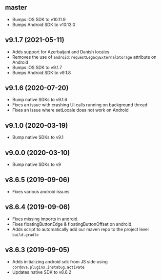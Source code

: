 ## master

* Bumps iOS SDK to v10.11.9
* Bumps Android SDK to v10.13.0

## v9.1.7 (2021-05-11)

* Adds support for Azerbaijani and Danish locales
* Removes the use of `android:requestLegacyExternalStorage` attribute on Android
* Bumps iOS SDK to v9.1.7
* Bumps Android SDK to v9.1.8

## v9.1.6 (2020-07-20)

* Bump native SDKs to v9.1.6
* Fixes an issue with crashing UI calls running on background thread
* Fixes an issue where setLocale does not work on Android

## v9.1.0 (2020-03-19)

* Bump native SDKs to v9.1

## v9.0.0 (2020-03-10)

* Bump native SDKs to v9

## v8.6.5 (2019-09-06)

* Fixes various android issues

## v8.6.4 (2019-09-06)

* Fixes missing imports in android.
* Fixes floatingButtonEdge & floatingButtonOffset on android.
* Adds script to automatically add our maven repo to the project level `build.gradle`

## v8.6.3 (2019-09-05)

* Adds initializing android sdk from JS side using `cordova.plugins.instabug.activate`
* Updates native SDK to v8.6.2
